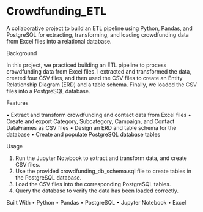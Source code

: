 # Crowdfunding_ETL
A collaborative project to build an ETL pipeline using Python, Pandas, and PostgreSQL for extracting, transforming, and loading crowdfunding data from Excel files into a relational database.

Background

In this project, we practiced building an ETL pipeline to process crowdfunding data from Excel files. I extracted and transformed the data, created four CSV files, and then used the CSV files to create an Entity Relationship Diagram (ERD) and a table schema. Finally, we loaded the CSV files into a PostgreSQL database.

Features

•	Extract and transform crowdfunding and contact data from Excel files
•	Create and export Category, Subcategory, Campaign, and Contact DataFrames as CSV files
•	Design an ERD and table schema for the database
•	Create and populate PostgreSQL database tables

Usage

1.	Run the Jupyter Notebook to extract and transform data, and create CSV files.
2.	Use the provided crowdfunding_db_schema.sql file to create tables in the PostgreSQL database.
3.	Load the CSV files into the corresponding PostgreSQL tables.
4.	Query the database to verify the data has been loaded correctly.

Built With
•	Python
•	Pandas
•	PostgreSQL
•	Jupyter Notebook
•	Excel
